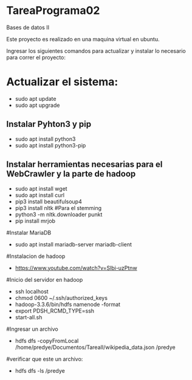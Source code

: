 # TareaPrograma02
Bases de datos II

Este proyecto es realizado en una maquina virtual en ubuntu.

Ingresar los siguientes comandos para actualizar y instalar lo necesario para correr el proyecto:

# Actualizar el sistema:
- sudo apt update
- sudo apt upgrade

## Instalar Pyhton3 y pip
- sudo apt install python3
- sudo apt install python3-pip

## Instalar herramientas necesarias para el WebCrawler y la parte de hadoop
- sudo apt install wget
- sudo apt install curl
- pip3 install beautifulsoup4
- pip3 install nltk  #Para el stemming
- python3 -m nltk.downloader punkt
- pip install mrjob

#Instalar MariaDB
- sudo apt install mariadb-server mariadb-client

#Instalacion de hadoop
- https://www.youtube.com/watch?v=Slbi-uzPtnw

#Inicio del servidor en hadoop
- ssh localhost 
- chmod 0600 ~/.ssh/authorized_keys 
- hadoop-3.3.6/bin/hdfs namenode -format
- export PDSH_RCMD_TYPE=ssh
- start-all.sh

#Ingresar un archivo
- hdfs dfs -copyFromLocal /home/predye/Documentos/TareaII/wikipedia_data.json /predye

#verificar que este un archivo:
- hdfs dfs -ls /predye
